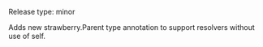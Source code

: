 Release type: minor

Adds new strawberry.Parent type annotation to support resolvers without use of self.
